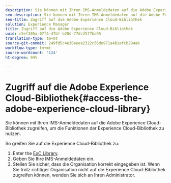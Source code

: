```yaml
---
description: Sie können mit Ihren IMS-Anmeldedaten auf die Adobe Experience Cloud-Bibliothek zugreifen, um die Funktionen der Experience Cloud-Bibliothek zu nutzen.
seo-description: Sie können mit Ihren IMS-Anmeldedaten auf die Adobe Experience Cloud-Bibliothek zugreifen, um die Funktionen der Experience Cloud-Bibliothek zu nutzen.
seo-title: Zugriff auf die Adobe Experience Cloud-Bibliothek
solution: Experience Manager
title: Zugriff auf die Adobe Experience Cloud-Bibliothek
uuid: c5ef305a-07f4-47bf-b20d-77dc2577ba95
translation-type: tm+mt
source-git-commit: 249fd5c4e30eeea2322c56de971a4b1afcb294ab
workflow-type: tm+mt
source-wordcount: '124'
ht-degree: 94%

---
```



# Zugriff auf die Adobe Experience Cloud-Bibliothek{#access-the-adobe-experience-cloud-library}

Sie können mit Ihren IMS-Anmeldedaten auf die Adobe Experience Cloud-Bibliothek zugreifen, um die Funktionen der Experience Cloud-Bibliothek zu nutzen.

So greifen Sie auf die Experience Cloud-Bibliothek zu:

1. Enter the [ExC Library](https://experiencecloud.adobe.com/library).
1. Geben Sie Ihre IMS-Anmeldedaten ein.
1. Stellen Sie sicher, dass die Organisation korrekt eingegeben ist. Wenn Sie trotz richtiger Organisation nicht auf die Experience Cloud-Bibliothek zugreifen können, wenden Sie sich an Ihren Administrator.

